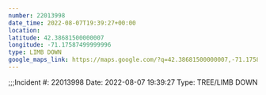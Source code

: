 ```yaml
---
number: 22013998
date_time: 2022-08-07T19:39:27+00:00
location: 
latitude: 42.38681500000007
longitude: -71.17587499999996
type: LIMB DOWN
google_maps_link: https://maps.google.com/?q=42.38681500000007,-71.17587499999996
---
```


;;;Incident #: 22013998  Date: 2022-08-07 19:39:27   Type: TREE/LIMB DOWN
